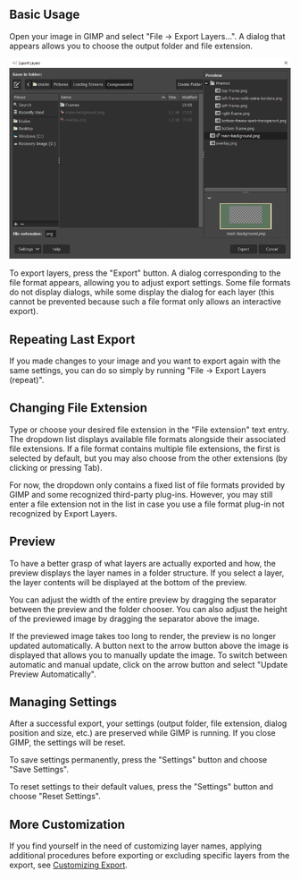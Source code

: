 Basic Usage
-----------

Open your image in GIMP and select "File → Export Layers...".
A dialog that appears allows you to choose the output folder and file extension.

![Dialog for basic usage of Export Layers](../images/screenshot_dialog_basic_usage.png)

To export layers, press the "Export" button.
A dialog corresponding to the file format appears, allowing you to adjust export settings.
Some file formats do not display dialogs, while some display the dialog for each layer (this cannot be prevented because such a file format only allows an interactive export).


Repeating Last Export
---------------------

If you made changes to your image and you want to export again with the same settings, you can do so simply by running "File → Export Layers (repeat)".


Changing File Extension
-----------------------

Type or choose your desired file extension in the "File extension" text entry.
The dropdown list displays available file formats alongside their associated file extensions.
If a file format contains multiple file extensions, the first is selected by default, but you may also choose from the other extensions (by clicking or pressing Tab).

For now, the dropdown only contains a fixed list of file formats provided by GIMP and some recognized third-party plug-ins.
However, you may still enter a file extension not in the list in case you use a file format plug-in not recognized by Export Layers.


Preview
-------

To have a better grasp of what layers are actually exported and how, the preview displays the layer names in a folder structure.
If you select a layer, the layer contents will be displayed at the bottom of the preview.

You can adjust the width of the entire preview by dragging the separator between the preview and the folder chooser.
You can also adjust the height of the previewed image by dragging the separator above the image.

If the previewed image takes too long to render, the preview is no longer updated automatically.
A button next to the arrow button above the image is displayed that allows you to manually update the image.
To switch between automatic and manual update, click on the arrow button and select "Update Preview Automatically".


Managing Settings
-----------------

After a successful export, your settings (output folder, file extension, dialog position and size, etc.) are preserved while GIMP is running.
If you close GIMP, the settings will be reset.

To save settings permanently, press the "Settings" button and choose "Save Settings".

To reset settings to their default values, press the "Settings" button and choose "Reset Settings".


More Customization
------------------

If you find yourself in the need of customizing layer names, applying additional procedures before exporting or excluding specific layers from the export, see [Customizing Export](Customizing-Export.md).

